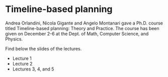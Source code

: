 # Timeline-based planning

Andrea Orlandini, Nicola Gigante and Angelo Montanari gave a Ph.D. course titled Timeline-based planning: Theory and Practice. The course has been given on December 2-6 at the Dept. of Math, Computer Science, and Physics.

Find below the slides of the lectures.
* Lecture 1
* Lecture 2
* Lectures 3, 4, and 5
